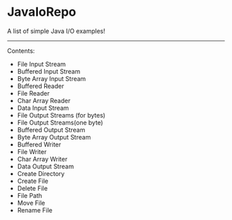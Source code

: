 # JavaIoRepo

A list of simple Java I/O examples!
________________________________________

Contents:
-	File Input Stream
-	Buffered Input Stream
-	Byte Array Input Stream
-	Buffered Reader
-	File Reader
-	Char Array Reader
-	Data Input Stream
-	File Output Streams (for bytes)
-	File Output Streams(one byte)
-	Buffered Output Stream
-	Byte Array Output Stream
-	Buffered Writer
-	File Writer
-	Char Array Writer
-	Data Output Stream
-	Create Directory
-	Create File
-	Delete File
-	File Path
-	Move File
-	Rename File

